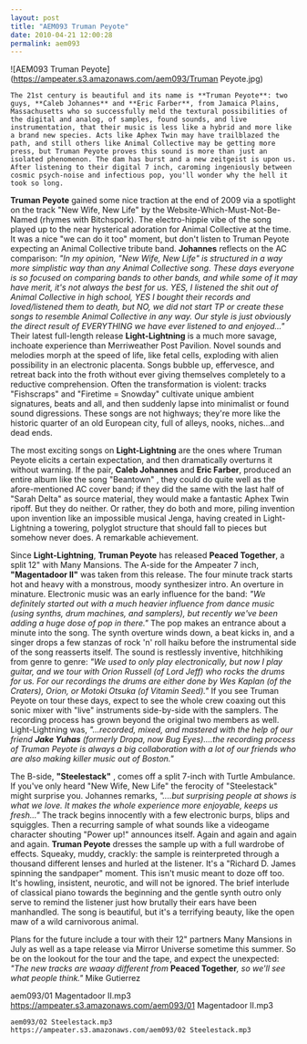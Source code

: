 ```yaml
---
layout: post
title: "AEM093 Truman Peyote"
date: 2010-04-21 12:00:28
permalink: aem093
---
```

![AEM093 Truman Peyote](https://ampeater.s3.amazonaws.com/aem093/Truman Peyote.jpg)

    The 21st century is beautiful and its name is **Truman Peyote**: two guys, **Caleb Johannes** and **Eric Farber**, from Jamaica Plains, Massachusetts who so successfully meld the textural possibilities of the digital and analog, of samples, found sounds, and live instrumentation, that their music is less like a hybrid and more like a brand new species. Acts like Aphex Twin may have trailblazed the path, and still others like Animal Collective may be getting more press, but Truman Peyote proves this sound is more than just an isolated phenomenon. The dam has burst and a new zeitgeist is upon us. After listening to their digital 7 inch, caroming ingeniously between cosmic psych-noise and infectious pop, you'll wonder why the hell it took so long.

**Truman Peyote** gained some nice traction at the end of 2009 via a spotlight on the track "New Wife, New Life" by the Website-Which-Must-Not-Be-Named (rhymes with Bitchspork). The electro-hippie vibe of the song played up to the near hysterical adoration for Animal Collective at the time. It was a nice "we can do it too" moment, but don't listen to Truman Peyote expecting an Animal Collective tribute band. **Johannes** reflects on the AC comparison: _"In my opinion, "New Wife, New Life" is structured in a way more simplistic way than any Animal Collective song. These days everyone is so focused on comparing bands to other bands, and while some of it may have merit, it's not always the best for us. YES, I listened the shit out of Animal Collective in high school, YES I bought their records and loved/listened them to death, but NO, we did not start TP or create these songs to resemble Animal Collective in any way. Our style is just obviously the direct result of EVERYTHING we have ever listened to and enjoyed..."_ Their latest full-length release **Light-Lightning** is a much more savage, inchoate experience than Merriweather Post Pavilion. Novel sounds and melodies morph at the speed of life, like fetal cells, exploding with alien possibility in an electronic placenta. Songs bubble up, effervesce, and retreat back into the froth without ever giving themselves completely to a reductive comprehension. Often the transformation is violent: tracks "Fishscraps" and "Firetime = Snowday" cultivate unique ambient signatures, beats and all, and then suddenly lapse into minimalist or found sound digressions. These songs are not highways; they're more like the historic quarter of an old European city, full of alleys, nooks, niches...and dead ends.

The most exciting songs on **Light-Lightning**  are the ones where Truman Peyote elicits a certain expectation, and then dramatically overturns it without warning. If the pair, **Caleb Johannes** and **Eric Farber**, produced an entire album like the song "Beantown" , they could do quite well as the afore-mentioned AC cover band; if they did the same with the last half of "Sarah Delta" as source material, they would make a fantastic Aphex Twin ripoff. But they do neither. Or rather, they do both and more, piling invention upon invention like an impossible musical Jenga, having created in Light-Lightning a towering, polyglot structure that should fall to pieces but somehow never does. A remarkable achievement.

Since **Light-Lightning**, **Truman Peyote** has released **Peaced Together**, a split 12" with Many Mansions. The A-side for the Ampeater 7 inch, **"Magentadoor II"** was taken from this release. The four minute track starts hot and heavy with a monstrous, moody synthesizer intro. An overture in minature. Electronic music was an early influence for the band: _"We definitely started out with a much heavier influence from dance music (using synths, drum machines, and samplers), but recently we've been adding a huge dose of pop in there."_ The pop makes an entrance about a minute into the song. The synth overture winds down, a beat kicks in, and a singer drops a few stanzas of rock 'n' roll haiku before the instrumental side of the song reasserts itself. The sound is restlessly inventive, hitchhiking from genre to genre: _"We used to only play electronically, but now I play guitar, and we tour with Orion Russell (of Lord Jeff) who rocks the drums for us. For our recordings the drums are either done by Wes Kaplan (of the Craters), Orion, or Motoki Otsuka (of Vitamin Seed)."_ If you see Truman Peyote on tour these days, expect to see the whole crew coaxing out this sonic mixer with "live" instruments side-by-side with the samplers. The recording process has grown beyond the original two members as well. Light-Lightning was, _"...recorded, mixed, and mastered with the help of our friend **Jake Yuhas**_ _(formerly Dropa, now Bug Eyes)....the recording process of Truman Peyote is always a big collaboration with a lot of our friends who are also making killer music out of Boston."_

The B-side, **"Steelestack"** , comes off a split 7-inch with Turtle Ambulance. If you've only heard "New Wife, New Life" the ferocity of "Steelestack" might surprise you. Johannes remarks, _"....but surprising people at shows is what we love. It makes the whole experience more enjoyable, keeps us fresh..."_ The track begins innocently with a few electronic burps, blips and squiggles. Then a recurring sample of what sounds like a videogame character shouting "Power up!" announces itself. Again and again and again and again. **Truman Peyote** dresses the sample up with a full wardrobe of effects. Squeaky, muddy, crackly: the sample is reinterpreted through a thousand different lenses and hurled at the listener. It's a "Richard D. James spinning the sandpaper" moment. This isn't music meant to doze off too. It's howling, insistent, neurotic, and will not be ignored. The brief interlude of classical piano towards the beginning and the gentle synth outro only serve to remind the listener just how brutally their ears have been manhandled. The song is beautiful, but it's a terrifying beauty, like the open maw of a wild carnivorous animal.

Plans for the future include a tour with their 12" partners Many Mansions in July as well as a tape release via Mirror Universe sometime this summer. So be on the lookout for the tour and the tape, and expect the unexpected: _"The new tracks are waaay different from_ **Peaced Together**_, so we'll see what people think."_ Mike Gutierrez
  
  aem093/01 Magentadoor II.mp3
    https://ampeater.s3.amazonaws.com/aem093/01 Magentadoor II.mp3
    
    aem093/02 Steelestack.mp3
    https://ampeater.s3.amazonaws.com/aem093/02 Steelestack.mp3
    
    